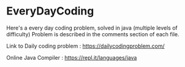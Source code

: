 # EveryDayCoding

Here's a every day coding problem, solved in java (multiple levels of difficulty)
Problem is described in the comments section of each file. 


Link to Daily coding problem : https://dailycodingproblem.com/

Online Java Compiler : https://repl.it/languages/java
